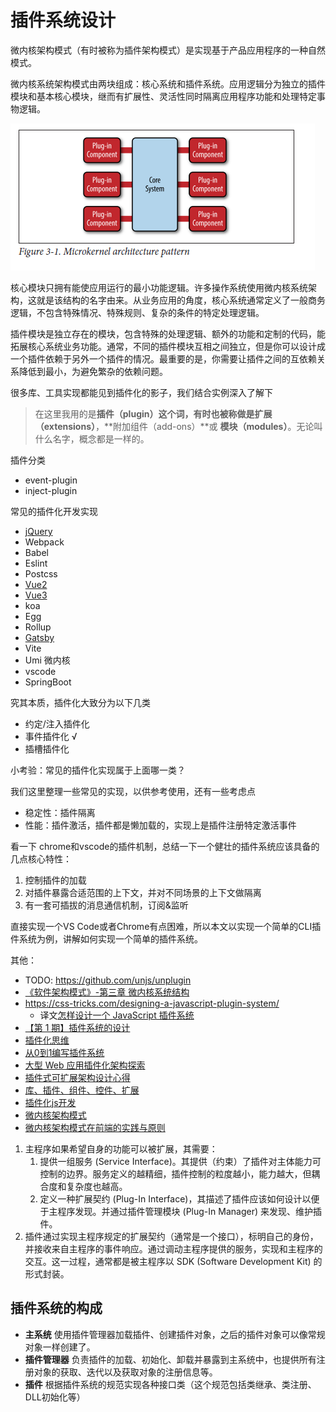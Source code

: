 # 插件系统设计

微内核架构模式（有时被称为插件架构模式）是实现基于产品应用程序的一种自然模式。

微内核系统架构模式由两块组成：核心系统和插件系统。应用逻辑分为独立的插件模块和基本核心模块，继而有扩展性、灵活性同时隔离应用程序功能和处理特定事物逻辑。

![微内核架构模式](./microkernel-arch.png)

核心模块只拥有能使应用运行的最小功能逻辑。许多操作系统使用微内核系统架构，这就是该结构的名字由来。从业务应用的角度，核心系统通常定义了一般商务逻辑，不包含特殊情况、特殊规则、复杂的条件的特定处理逻辑。

插件模块是独立存在的模块，包含特殊的处理逻辑、额外的功能和定制的代码，能拓展核心系统业务功能。通常，不同的插件模块互相之间独立，但是你可以设计成一个插件依赖于另外一个插件的情况。最重要的是，你需要让插件之间的互依赖关系降低到最小，为避免繁杂的依赖问题。

很多库、工具实现都能见到插件化的影子，我们结合实例深入了解下

> 在这里我用的是**插件（plugin）**这个词，有时也被称做是**扩展（extensions）**，**附加组件（add-ons）**或 **模块（modules）**。无论叫什么名字，概念都是一样的。

插件分类

- event-plugin
- inject-plugin

常见的插件化开发实现

- [jQuery](https://learn.jquery.com/plugins/basic-plugin-creation/)
- Webpack
- Babel
- Eslint
- Postcss
- [Vue2](https://vuejs.org/v2/guide/plugins.html)
- [Vue3](https://v3.vuejs.org/guide/plugins.html)
- koa
- Egg
- Rollup
- [Gatsby](https://www.gatsbyjs.com/docs/creating-plugins/)
- Vite
- Umi 微内核
- vscode
- SpringBoot

究其本质，插件化大致分为以下几类

- 约定/注入插件化
- 事件插件化 √
- 插槽插件化

小考验：常见的插件化实现属于上面哪一类？

我们这里整理一些常见的实现，以供参考使用，还有一些考虑点

- 稳定性：插件隔离
- 性能：插件激活，插件都是懒加载的，实现上是插件注册特定激活事件

看一下 chrome和vscode的插件机制，总结一下一个健壮的插件系统应该具备的几点核心特性：

1. 控制插件的加载
2. 对插件暴露合适范围的上下文，并对不同场景的上下文做隔离
3. 有一套可插拔的消息通信机制，订阅&监听

直接实现一个VS Code或者Chrome有点困难，所以本文以实现一个简单的CLI插件系统为例，讲解如何实现一个简单的插件系统。

其他：

- TODO: https://github.com/unjs/unplugin
- [《软件架构模式》-第三章 微内核系统结构](https://ifeve.com/%E3%80%8A%E8%BD%AF%E4%BB%B6%E6%9E%B6%E6%9E%84%E6%A8%A1%E5%BC%8F%E3%80%8B-%E7%AC%AC%E4%B8%89%E7%AB%A0-%E5%BE%AE%E5%86%85%E6%A0%B8%E7%B3%BB%E7%BB%9F%E7%BB%93%E6%9E%84/)
- https://css-tricks.com/designing-a-javascript-plugin-system/
  - 译文[怎样设计一个 JavaScript 插件系统](https://segmentfault.com/a/1190000030697262)
- [【第 1 期】插件系统的设计](https://zhuanlan.zhihu.com/p/106183037)
- [插件化思维](https://github.com/ascoders/weekly/blob/master/%E5%89%8D%E6%B2%BF%E6%8A%80%E6%9C%AF/53.%E7%B2%BE%E8%AF%BB%E3%80%8A%E6%8F%92%E4%BB%B6%E5%8C%96%E6%80%9D%E7%BB%B4%E3%80%8B.md)
- [从0到1编写插件系统](https://www.zhihu.com/column/c_1255589339138379776)
- [大型 Web 应用插件化架构探索](https://zhuanlan.zhihu.com/p/357724347)
- [插件式可扩展架构设计心得](https://zhuanlan.zhihu.com/p/372381276)
- [库、插件、组件、控件、扩展](https://www.zhihu.com/question/49536781/answer/117606933)
- [插件化js开发](https://blog.csdn.net/wocaonima123987/article/details/8501813)
- [微内核架构模式](https://everfind.github.io/courses/software-architecture/microkernel-architecture.html#%E4%B8%BE%E4%BE%8B%E8%AF%B4%E6%98%8E)
- [微内核架构模式在前端的实践与原则](https://zhuanlan.zhihu.com/p/443982576)

1. 主程序如果希望自身的功能可以被扩展，其需要：
   1. 提供一组服务 (Service Interface)。其提供（约束）了插件对主体能力可控制的边界。服务定义的越精细，插件控制的粒度越小，能力越大，但耦合度和复杂度也越高。
   2. 定义一种扩展契约 (Plug-In Interface)，其描述了插件应该如何设计以便于主程序发现。并通过插件管理模块 (Plug-In Manager) 来发现、维护插件。
2. 插件通过实现主程序规定的扩展契约（通常是一个接口），标明自己的身份，并接收来自主程序的事件响应。通过调动主程序提供的服务，实现和主程序的交互。这一过程，通常都是被主程序以 SDK (Software Development Kit) 的形式封装。

## 插件系统的构成

- **主系统** 使用插件管理器加载插件、创建插件对象，之后的插件对象可以像常规对象一样创建了。
- **插件管理器** 负责插件的加载、初始化、卸载并暴露到主系统中，也提供所有注册对象的获取、迭代以及获取对象的注册信息等。
- **插件** 根据插件系统的规范实现各种接口类（这个规范包括类继承、类注册、DLL初始化等）

